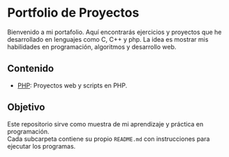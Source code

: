 # Portfolio de Proyectos

Bienvenido a mi portafolio.
Aquí encontrarás ejercicios y proyectos que he desarrollado en lenguajes como C, C++ y php.
La idea es mostrar mis habilidades en programación, algoritmos y desarrollo web.

## Contenido

- [PHP](./php/readme.md): Proyectos web y scripts en PHP.

## Objetivo
Este repositorio sirve como muestra de mi aprendizaje y práctica en programación.  
Cada subcarpeta contiene su propio `README.md` con instrucciones para ejecutar los programas.
